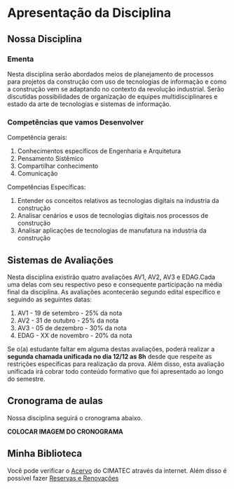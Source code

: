 # Apresentação da Disciplina

## Nossa Disciplina
### Ementa
Nesta disciplina serão abordados meios de planejamento de processos para projetos da construção com uso de tecnologias de informação e como a construção vem se adaptando no contexto da revolução industrial. Serão discutidas possibilidades de organização de equipes multidisciplinares e estado da arte de tecnologias e sistemas de informação.

### Competências que vamos Desenvolver
Competência gerais:
1. Conhecimentos específicos de Engenharia e Arquitetura
2. Pensamento Sistêmico
3. Compartilhar conhecimento
4. Comunicação

Competências Específicas:
1. Entender os conceitos relativos as tecnologias digitais na industria da construção
2. Analisar cenários e usos de tecnologias digitais nos processos de construção
3. Analisar aplicações de tecnologias de manufatura na industria da construção

## Sistemas de Avaliações
Nesta disciplina existirão quatro avaliações AV1, AV2, AV3 e EDAG.Cada uma delas com seu respectivo peso e consequente participação na média final da disciplina. As avaliações acontecerão segundo edital específico e seguindo as seguintes datas:

1. AV1 - 19 de setembro - 25% da nota
2. AV2 - 31 de outubro - 25% da nota
3. AV3 - 05 de dezembro - 30% da nota
4. EDAG - XX de novembro - 20% da nota

Se o(a) estudante faltar em alguma destas avaliações, poderá realizar a **segunda chamada unificada no dia 12/12 as 8h** desde que respeite as restrições específicas para realização da prova. Além disso, esta avaliação unificada irá cobrar todo conteúdo formativo que foi apresentado ao longo do semestre.

## Cronograma de aulas
Nossa disciplina seguirá o cronograma abaixo.

**COLOCAR IMAGEM DO CRONOGRAMA**

## Minha Biblioteca
Você pode verificar o [Acervo](https://bit.ly/BibSENAI)  do CIMATEC através da internet. Além disso é possível fazer [Reservas e Renovações](https://bit.ly/PergamunFIEB)

